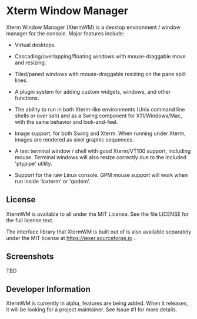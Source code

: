 Xterm Window Manager
====================

Xterm Window Manager (XtermWM) is a desktop environment / window
manager for the console.  Major features include:

  * Virtual desktops.

  * Cascading/overlapping/floating windows with mouse-draggable move
    and resizing.

  * Tiled/paned windows with mouse-draggable resizing on the pane
    split lines.

  * A plugin system for adding custom widgets, windows, and other
    functions.

  * The ability to run in both Xterm-like environments (Unix command
    line shells or over ssh) and as a Swing component for
    X11/Windows/Mac, with the same behavior and look-and-feel.

  * Image support, for both Swing and Xterm.  When running under
    Xterm, images are rendered as sixel graphic sequences.

  * A text terminal window / shell with good Xterm/VT100 support,
    including mouse.  Terminal windows will also resize correctly due
    to the included 'ptypipe' utility.

  * Support for the raw Linux console.  GPM mouse support will work
    when run inside 'lcxterm' or 'qodem'.



License
-------

XtermWM is available to all under the MIT License.  See the file
LICENSE for the full license text.

The interface library that XtermWM is built out of is also available
separately under the MIT license at https://jexer.sourceforge.io .



Screenshots
-----------

TBD



Developer Information
---------------------

XtermWM is currently in alpha, features are being added.  When it
releases, it will be looking for a project maintainer.  See Issue #1
for more details.
